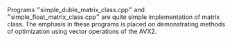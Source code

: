 Programs ״simple_duble_matrix_class.cpp״ and ״simple_float_matrix_class.cpp״ are quite simple implementation of matrix class. The emphasis in these programs is placed on demonstrating methods of optimization using vector operations of the AVX2.
